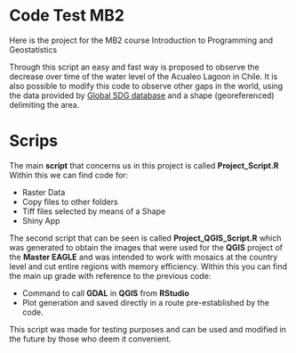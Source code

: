 # Code Test MB2
Here is the project for the MB2 course Introduction to Programming and Geostatistics

Through this script an easy and fast way is proposed to observe the decrease over time of the water level of the Acualeo Lagoon in Chile. It is also possible to modify this code to observe other gaps in the world, using the data provided by [Global SDG database](https://www.sdg661.app/data-products/data-downloads) and a shape (georeferenced) delimiting the area.

# Scrips

The main __script__ that concerns us in this project is called __Project_Script.R__ 
Within this we can find code for:

 - Raster Data
 - Copy files to other folders
 - Tiff files selected by means of a Shape
 - Shiny App
 
The second script that can be seen is called __Project_QGIS_Script.R__ which was generated to obtain the images that were used for the __QGIS__ project of the __Master EAGLE__ and was intended to work with mosaics at the country level and cut entire regions with memory efficiency. Within this you can find the main up grade with reference to the previous code:

 - Command to call __GDAL__ in __QGIS__ from __RStudio__
 - Plot generation and saved directly in a route pre-established by the code.

This script was made for testing purposes and can be used and modified in the future by those who deem it convenient.
